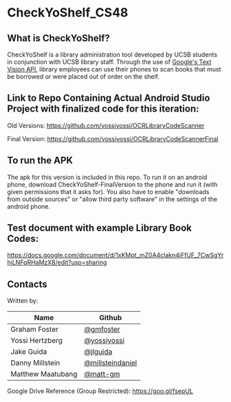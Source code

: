 # CheckYoShelf_CS48


## What is CheckYoShelf?
CheckYoShelf is a library administration tool developed by UCSB students in conjunction with UCSB library staff. Through the use of [Google's Text Vision API](https://developers.google.com/vision/text-overview), library employees can use their phones to scan books that must be borrowed or were placed out of order on the shelf.

## Link to Repo Containing Actual Android Studio Project with finalized code for this iteration:
Old Versions:
https://github.com/yossiyossi/OCRLibraryCodeScanner

Final Version:
https://github.com/yossiyossi/OCRLibraryCodeScannerFinal

## To run the APK
The apk for this version is included in this repo. To run it on an android phone, download CheckYoShelf-FinalVersion to the phone and run it (with given permissions that it asks for).
You also have to enable "downloads from outside sources" or "allow third party software" in the settings of the android phone.

## Test document with example Library Book Codes:
https://docs.google.com/document/d/1xKMpt_mZ0A4clakn4iFfUF_7CwSgYrhjLNFqRHaMzX8/edit?usp=sharing

## Contacts
Written by:  

Name                | Github   
-------------       | -------------    
Graham Foster       | [@gmfoster](https://github.com/gmfoster)             
Yossi Hertzberg     | [@yossiyossi](https://github.com/yossiyossi)             
Jake Guida          | [@jlguida](https://github.com/jlguida)           
Danny Millstein     | [@millsteindaniel](https://github.com/millsteindaniel)   
Matthew Maatubang   | [@matt-gm](https://github.com/matt-gm) 

Google Drive Reference (Group Restricted): https://goo.gl/fsepUL
